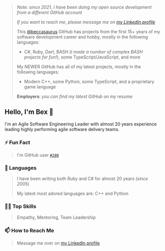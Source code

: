 > _Note: since 2021, I have been doing my open source development from a different GitHub account_
>
> _If you want to reach me, please message me on [my LinkedIn profile](https://www.linkedin.com/in/beccasaurus/)_
>
> This [@beccasaurus](https://github.com/beccasaurus) GitHub has projects from the first 15+ years of my software development career and hobby, mostly in the following languages:
> - C#, Ruby, Dart, BASH (_I made a number of complex BASH projects for fun!_), some TypeScript/JavaScript, and more
>
> My NEWER GitHub has all of my latest projects, mostly in the following languages:
> - Modern C++, some Python, some TypeScript, and a proprietary game language
>
> **Employers**: _you can find my latest GitHub on my resume_

## Hello, I'm Bex 👋

I'm an Agile Software Engineering Leader with almost 20 years experience leading highly performing agile software delivery teams.

### ⚡ Fun Fact
> I'm GitHub user [`#280`](https://caius.github.io/github_id/#beccasaurus)

### 💎 Languages
> I have been writing both Ruby and C# for almost 20 years (_since 2005_)
>
> My latest most adored languages are: C++ and Python

### 👩‍💻 Top Skills
> Empathy, Mentoring, Team Leadership

### 📫 How to Reach Me
> Message me over on [my LinkedIn profile](https://www.linkedin.com/in/beccasaurus/)
